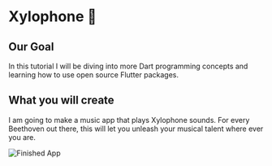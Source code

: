 # Xylophone 🎹

## Our Goal

In this tutorial I will be diving into more Dart programming concepts and learning how to use open source Flutter packages.


## What you will create

I am going to make a music app that plays Xylophone sounds. For every Beethoven out there, this will let you unleash your musical talent where ever you are. 

![Finished App](https://github.com/londonappbrewery/Images/blob/master/xylophone-flutter.png)
